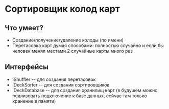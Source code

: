 # Сортировщик колод карт
## Что умеет?

* Создание/получение/удаление колоды (по имени)
* Перетасовка карт думая способами: полностью случайно и если бы человек менял местами 2 случайные карты много раз

## Интерфейсы

* IShuffler -- для создания перетасовок
* IDeckSorter -- для создания сортировщиков
* IDeckDatabase -- для создания хранилищ карт (в будущем можно реализовать подключение к базе данных, сейчас там только хранение в памяти)
